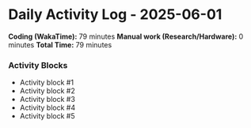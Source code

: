# Daily Activity Log - 2025-06-01

**Coding (WakaTime):** 79 minutes
**Manual work (Research/Hardware):** 0 minutes
**Total Time:** 79 minutes

### Activity Blocks
- Activity block #1
- Activity block #2
- Activity block #3
- Activity block #4
- Activity block #5

